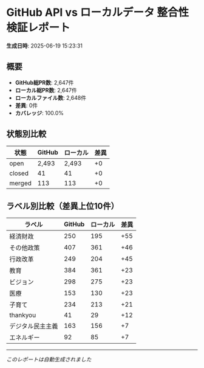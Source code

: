 # GitHub API vs ローカルデータ 整合性検証レポート

**生成日時**: 2025-06-19 15:23:31

## 概要

- **GitHub総PR数**: 2,647件
- **ローカル総PR数**: 2,647件
- **ローカルファイル数**: 2,648件
- **差異**: 0件
- **カバレッジ**: 100.0%

## 状態別比較

| 状態 | GitHub | ローカル | 差異 |
|------|--------|----------|------|
| open | 2,493 | 2,493 | +0 |
| closed | 41 | 41 | +0 |
| merged | 113 | 113 | +0 |

## ラベル別比較（差異上位10件）

| ラベル | GitHub | ローカル | 差異 |
|--------|--------|----------|------|
| 経済財政 | 250 | 195 | +55 |
| その他政策 | 407 | 361 | +46 |
| 行政改革 | 249 | 204 | +45 |
| 教育 | 384 | 361 | +23 |
| ビジョン | 298 | 275 | +23 |
| 医療 | 153 | 130 | +23 |
| 子育て | 234 | 213 | +21 |
| thankyou | 41 | 29 | +12 |
| デジタル民主主義 | 163 | 156 | +7 |
| エネルギー | 92 | 85 | +7 |

---
*このレポートは自動生成されました*
